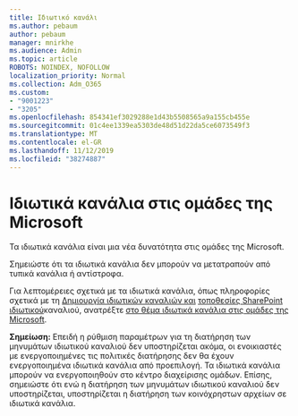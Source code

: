 ```yaml
---
title: Ιδιωτικό κανάλι
ms.author: pebaum
author: pebaum
manager: mnirkhe
ms.audience: Admin
ms.topic: article
ROBOTS: NOINDEX, NOFOLLOW
localization_priority: Normal
ms.collection: Adm_O365
ms.custom:
- "9001223"
- "3205"
ms.openlocfilehash: 854341ef3029288e1d43b5508565a9a155cb455e
ms.sourcegitcommit: 01c4ee1339ea5303de48d51d22da5ce6073549f3
ms.translationtype: MT
ms.contentlocale: el-GR
ms.lasthandoff: 11/12/2019
ms.locfileid: "38274887"
---
```

# <a name="private-channels-in-microsoft-teams"></a>Ιδιωτικά κανάλια στις ομάδες της Microsoft

Τα ιδιωτικά κανάλια είναι μια νέα δυνατότητα στις ομάδες της Microsoft. 

Σημειώστε ότι τα ιδιωτικά κανάλια δεν μπορούν να μετατραπούν από τυπικά κανάλια ή αντίστροφα.

Για λεπτομέρειες σχετικά με τα ιδιωτικά κανάλια, όπως πληροφορίες σχετικά με τη [Δημιουργία ιδιωτικών καναλιών και](https://docs.microsoft.com/MicrosoftTeams/private-channels#private-channel-creation-and-membership) [τοποθεσίες SharePoint ιδιωτικού](https://docs.microsoft.com/MicrosoftTeams/private-channels#private-channel-sharepoint-sites)καναλιού, ανατρέξτε [στο θέμα ιδιωτικά κανάλια στις ομάδες της Microsoft](https://docs.microsoft.com/en-us/MicrosoftTeams/private-channels). 

**Σημείωση:** Επειδή η ρύθμιση παραμέτρων για τη διατήρηση των μηνυμάτων ιδιωτικού καναλιού δεν υποστηρίζεται ακόμα, οι ενοικιαστές με ενεργοποιημένες τις πολιτικές διατήρησης δεν θα έχουν ενεργοποιημένα ιδιωτικά κανάλια από προεπιλογή. Τα ιδιωτικά κανάλια μπορούν να ενεργοποιηθούν στο κέντρο διαχείρισης ομάδων. Επίσης, σημειώστε ότι ενώ η διατήρηση των μηνυμάτων ιδιωτικού καναλιού δεν υποστηρίζεται, υποστηρίζεται η διατήρηση των κοινόχρηστων αρχείων σε ιδιωτικά κανάλια.